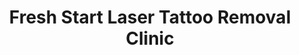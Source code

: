---
title: "Fresh Start Laser Tattoo Removal Clinic"
url: /san-antonio/fresh-start-laser-tattoo-removal-clinic/
shop: shop
---